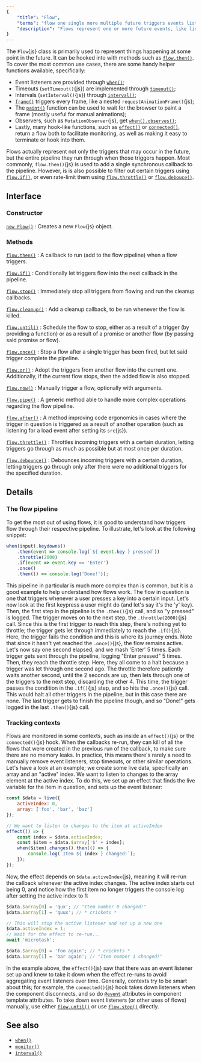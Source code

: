 ```yaml
---
{
	"title": "Flow",
	"terms": "flow one single more multiple future triggers events listeners timers observers monitor methods",
	"description": "Flows represent one or more future events, like listeners or timers. The monitoring and their methods make common patterns a walk in the park."
}
---
```


The `Flow`{js} class is primarily used to represent things happening at some point in the future. It can be hooked into with methods such as [`flow.then()`](/docs/flow/then/). To cover the most common use cases, there are some handy helper functions available, specifically:

- Event listeners are provided through [`when()`](/docs/when/);
- Timeouts (`setTimeout()`{js}) are implemented through [`timeout()`](/docs/timeout/);
- Intervals (`setInterval()`{js}) through [`interval()`](/docs/interval/);
- [`frame()`](/docs/frame/) triggers every frame, like a nested `requestAnimationFrame()`{js};
- The [`paint()`](/docs/paint/) function can be used to wait for the browser to paint a frame (mostly useful for manual animations);
- Observers, such as `MutationObserver`{js}, get [`when().observes()`](/docs/when/observes/);
- Lastly, many hook-like functions, such as [`effect()`](/docs/effect/) or [`connected()`](/docs/components/connected/), return a flow both to facilitate monitoring, as well as making it easy to terminate or hook into them.

Flows actually represent not only the triggers that may occur in the future, but the entire pipeline they run through when those triggers happen. Most commonly, `flow.then()`{js} is used to add a single synchronous callback to the pipeline. However, is is also possible to filter out certain triggers using [`flow.if()`](/docs/flow/if/), or even rate-limit them using [`flow.throttle()`](/docs/flow/throttle/) or [`flow.debouce()`](/docs/flow/debounce/).

## Interface

### Constructor

[`new Flow()`](/docs/flow/constructor/)
: Creates a new `Flow`{js} object.

### Methods

[`flow.then()`](/docs/flow/then/)
: A callback to run (add to the flow pipeline) when a flow triggers.

[`flow.if()`](/docs/flow/if/)
: Conditionally let triggers flow into the next callback in the pipeline.

[`flow.stop()`](/docs/flow/stop/)
: Immediately stop all triggers from flowing and run the cleanup callbacks.

[`flow.cleanup()`](/docs/flow/cleanup/)
: Add a cleanup callback, to be run whenever the flow is killed.

[`flow.until()`](/docs/flow/until/)
: Schedule the flow to stop, either as a result of a trigger (by providing a function) or as a result of a promise or another flow (by passing said promise or flow).

[`flow.once()`](/docs/flow/once/)
: Stop a flow after a single trigger has been fired, but let said trigger complete the pipeline.

[`flow.or()`](/docs/flow/or/)
: Adopt the triggers from another flow into the current one. Additionally, if the current flow stops, then the added flow is also stopped.

[`flow.now()`](/docs/flow/now/)
: Manually trigger a flow, optionally with arguments.

[`flow.pipe()`](/docs/flow/pipe/)
: A generic method able to handle more complex operations regarding the flow pipeline.

[`flow.after()`](/docs/flow/after/)
: A method improving code ergonomics in cases where the trigger in question is triggered as a result of another operation (such as listening for a load event after setting its `src`{js}).

[`flow.throttle()`](/docs/flow/throttle/)
: Throttles incoming triggers with a certain duration, letting triggers go through as much as possible but at most once per duration.

[`flow.debounce()`](/docs/flow/debounce/)
: Debounces incoming triggers with a certain duration, letting triggers go through only after there were no additional triggers for the specified duration.

## Details

### The flow pipeline

To get the most out of using flows, it is good to understand how triggers flow through their respective pipeline. To illustrate, let's look at the following snippet:

```js
when(input).keydowns()
	.then(event => console.log(`${ event.key } pressed`))
	.throttle(2000)
	.if(event => event.key == 'Enter')
	.once()
	.then(() => console.log('Done!'));
```

This pipeline in particular is much more complex than is common, but it is a good example to help understand how flows work. The flow in question is one that triggers whenever a user presses a key into a certain input. Let's now look at the first keypress a user might do (and let's say it's the 'y' key). Then, the first step in the pipeline is the `.then()`{js} call, and so "y pressed" is logged. The trigger moves on to the next step, the `.throttle(2000)`{js} call. Since this is the first trigger to reach this step, there's nothing yet to throttle; the trigger gets let through immediately to reach the `.if()`{js}. Here, the trigger fails the condition and this is where its journey ends. Note that since it hasn't yet reached the `.once()`{js}, the flow remains active. Let's now say one second elapsed, and we mash 'Enter' 5 times. Each trigger gets sent through the pipeline, logging "Enter pressed" 5 times. Then, they reach the throttle step. Here, they all come to a halt because a trigger was let through one second ago. The throttle therefore patiently waits another second, until the 2 seconds are up, then lets through one of the triggers to the next step, discarding the other 4. This time, the trigger passes the condition in the `.if()`{js} step, and so hits the `.once()`{js} call. This would halt all other triggers in the pipeline, but in this case there are none. The last trigger gets to finish the pipeline though, and so "Done!" gets logged in the last `.then()`{js} call.

### Tracking contexts

Flows are monitored in some contexts, such as inside an `effect()`{js} or the `connected()`{js} hook. When the callbacks re-run, they can kill of all the flows that were created in the previous run of the callback, to make sure there are no memory leaks. In practice, this means there's rarely a need to manually remove event listeners, stop timeouts, or other similar operations. Let's have a look at an example; we create some live data, specifically an array and an "active" index. We want to listen to changes to the array element at the active index. To do this, we set up an effect that finds the live variable for the item in question, and sets up the event listener:

```js
const $data = live({
	activeIndex: 0,
	array: ['foo', 'bar', 'baz']
});

// We want to listen to changes to the item at activeIndex
effect(() => {
	const index = $data.activeIndex;
	const $item = $data.$array['$' + index];
	when($item).changes().then(() => {
		console.log(`Item ${ index } changed!`);
	});
});
```

Now, the effect depends on `$data.activeIndex`{js}, meaning it will re-run the callback whenever the active index changes. The active index starts out being 0, and notice how the first item no longer triggers the console log after setting the active index to 1:

```js
$data.$array[0] = 'qux'; // "Item number 0 changed!"
$data.$array[1] = 'quux'; // * crickets *

// This will stop the active listener and set up a new one
$data.activeIndex = 1;
// Wait for the effect to re-run...
await 'microtask';

$data.$array[0] = 'foo again'; // * crickets *
$data.$array[1] = 'bar again'; // "Item number 1 changed!"
```

In the example above, the `effect()`{js} saw that there was an event listener set up and knew to take it down when the effect re-runs to avoid aggregating event listeners over time. Generally, contexts try to be smart about this; for example, the `connected()`{js} hook takes down listeners when the component disconnects, and so do [`@event`](/docs/components/template/events/) attributes in component template attributes. To take down event listeners (or other uses of flows) manually, use either [`flow.until()`](/docs/flow/until/) or use [`flow.stop()`](/docs/flow/stop/) directly.

## See also

- [`when()`](/docs/when/)
- [`monitor()`](/docs/monitor/)
- [`interval()`](/docs/interval/)
